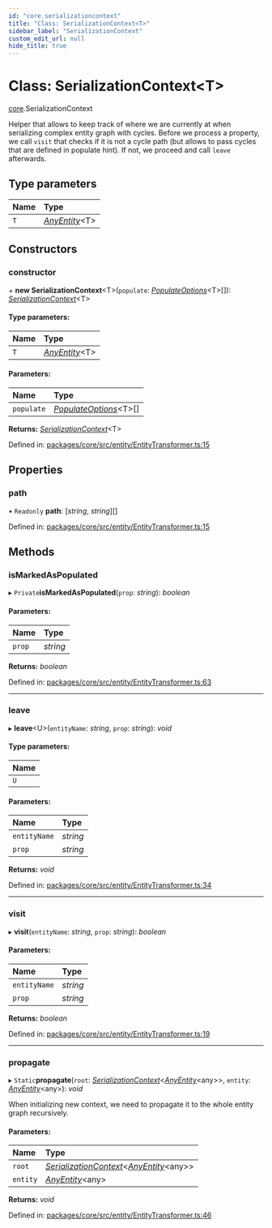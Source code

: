 ```yaml
---
id: "core.serializationcontext"
title: "Class: SerializationContext<T>"
sidebar_label: "SerializationContext"
custom_edit_url: null
hide_title: true
---
```


# Class: SerializationContext<T\>

[core](../modules/core.md).SerializationContext

Helper that allows to keep track of where we are currently at when serializing complex entity graph with cycles.
Before we process a property, we call `visit` that checks if it is not a cycle path (but allows to pass cycles that
are defined in populate hint). If not, we proceed and call `leave` afterwards.

## Type parameters

Name | Type |
:------ | :------ |
`T` | [*AnyEntity*](../modules/core.md#anyentity)<T\> |

## Constructors

### constructor

\+ **new SerializationContext**<T\>(`populate`: [*PopulateOptions*](../modules/core.md#populateoptions)<T\>[]): [*SerializationContext*](core.serializationcontext.md)<T\>

#### Type parameters:

Name | Type |
:------ | :------ |
`T` | [*AnyEntity*](../modules/core.md#anyentity)<T\> |

#### Parameters:

Name | Type |
:------ | :------ |
`populate` | [*PopulateOptions*](../modules/core.md#populateoptions)<T\>[] |

**Returns:** [*SerializationContext*](core.serializationcontext.md)<T\>

Defined in: [packages/core/src/entity/EntityTransformer.ts:15](https://github.com/mikro-orm/mikro-orm/blob/bcf1a0899b/packages/core/src/entity/EntityTransformer.ts#L15)

## Properties

### path

• `Readonly` **path**: [*string*, *string*][]

Defined in: [packages/core/src/entity/EntityTransformer.ts:15](https://github.com/mikro-orm/mikro-orm/blob/bcf1a0899b/packages/core/src/entity/EntityTransformer.ts#L15)

## Methods

### isMarkedAsPopulated

▸ `Private`**isMarkedAsPopulated**(`prop`: *string*): *boolean*

#### Parameters:

Name | Type |
:------ | :------ |
`prop` | *string* |

**Returns:** *boolean*

Defined in: [packages/core/src/entity/EntityTransformer.ts:63](https://github.com/mikro-orm/mikro-orm/blob/bcf1a0899b/packages/core/src/entity/EntityTransformer.ts#L63)

___

### leave

▸ **leave**<U\>(`entityName`: *string*, `prop`: *string*): *void*

#### Type parameters:

Name |
:------ |
`U` |

#### Parameters:

Name | Type |
:------ | :------ |
`entityName` | *string* |
`prop` | *string* |

**Returns:** *void*

Defined in: [packages/core/src/entity/EntityTransformer.ts:34](https://github.com/mikro-orm/mikro-orm/blob/bcf1a0899b/packages/core/src/entity/EntityTransformer.ts#L34)

___

### visit

▸ **visit**(`entityName`: *string*, `prop`: *string*): *boolean*

#### Parameters:

Name | Type |
:------ | :------ |
`entityName` | *string* |
`prop` | *string* |

**Returns:** *boolean*

Defined in: [packages/core/src/entity/EntityTransformer.ts:19](https://github.com/mikro-orm/mikro-orm/blob/bcf1a0899b/packages/core/src/entity/EntityTransformer.ts#L19)

___

### propagate

▸ `Static`**propagate**(`root`: [*SerializationContext*](core.serializationcontext.md)<[*AnyEntity*](../modules/core.md#anyentity)<any\>\>, `entity`: [*AnyEntity*](../modules/core.md#anyentity)<any\>): *void*

When initializing new context, we need to propagate it to the whole entity graph recursively.

#### Parameters:

Name | Type |
:------ | :------ |
`root` | [*SerializationContext*](core.serializationcontext.md)<[*AnyEntity*](../modules/core.md#anyentity)<any\>\> |
`entity` | [*AnyEntity*](../modules/core.md#anyentity)<any\> |

**Returns:** *void*

Defined in: [packages/core/src/entity/EntityTransformer.ts:46](https://github.com/mikro-orm/mikro-orm/blob/bcf1a0899b/packages/core/src/entity/EntityTransformer.ts#L46)

